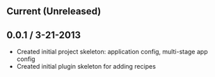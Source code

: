## Current (Unreleased)


## 0.0.1 / 3-21-2013

* Created initial project skeleton: application config, multi-stage app config
* Created initial plugin skeleton for adding recipes
